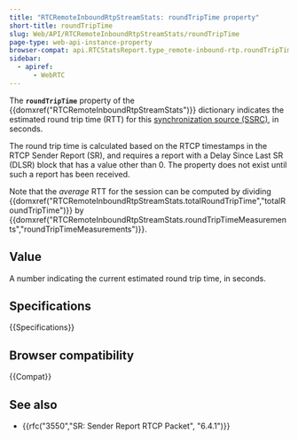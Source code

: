 ```yaml
---
title: "RTCRemoteInboundRtpStreamStats: roundTripTime property"
short-title: roundTripTime
slug: Web/API/RTCRemoteInboundRtpStreamStats/roundTripTime
page-type: web-api-instance-property
browser-compat: api.RTCStatsReport.type_remote-inbound-rtp.roundTripTime
sidebar:
  - apiref:
      - WebRTC
---
```


The **`roundTripTime`** property of the {{domxref("RTCRemoteInboundRtpStreamStats")}} dictionary indicates the estimated round trip time (RTT) for this [synchronization source (SSRC)](/en-US/docs/Web/API/RTCRemoteInboundRtpStreamStats/ssrc), in seconds.

The round trip time is calculated based on the RTCP timestamps in the RTCP Sender Report (SR), and requires a report with a Delay Since Last SR (DLSR) block that has a value other than 0.
The property does not exist until such a report has been received.

Note that the _average_ RTT for the session can be computed by dividing {{domxref("RTCRemoteInboundRtpStreamStats.totalRoundTripTime","totalRoundTripTime")}} by {{domxref("RTCRemoteInboundRtpStreamStats.roundTripTimeMeasurements","roundTripTimeMeasurements")}}.

## Value

A number indicating the current estimated round trip time, in seconds.

## Specifications

{{Specifications}}

## Browser compatibility

{{Compat}}

## See also

- {{rfc("3550","SR: Sender Report RTCP Packet", "6.4.1")}}
